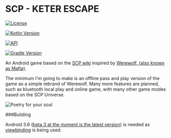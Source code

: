 # SCP - KETER ESCAPE

[![License](https://img.shields.io/badge/License-GPLv3-blue.svg)](https://www.gnu.org/licenses/gpl-3.0)

[![Kotlin Version](https://img.shields.io/badge/kotlin-1.3.50-blue.svg)](http://kotlinlang.org/)

[![API](https://img.shields.io/badge/API-22%2B-brightgreen.svg?style=flat)](https://android-arsenal.com/api?level=22)

[![Gradle Version](https://lv.binarybabel.org/catalog-api/gradle/latest.svg?v=5.6.1)](https://lv.binarybabel.org/catalog/gradle/latest)

An Android game based on the [SCP wiki](http://www.scp-wiki.net/) inspired by [Werewolf, (also known as Mafia)](https://en.wikipedia.org/wiki/Mafia_(party_game)).

The minimum I'm going to make is an offline pass and play version of the game as a simple rebrand of Werewolf. Many more features are planned, such as bluetooth local play and online game, with many other game modes based on the SCP Universe.

![Poetry for your soul](http://scp-wiki.wdfiles.com/local--files/baby-s-first-guide-to-keter-class-anomalies-and-other-questi/title_page.PNG)

###Building

Android 3.6 ([beta 3 at the moment is the latest version](https://developer.android.com/studio/preview/)) is needed as [viewbinding](https://developer.android.com/topic/libraries/view-binding) is being used.